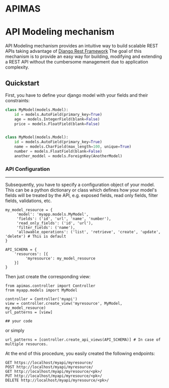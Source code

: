 APIMAS
=====

# API Modeling mechanism

API Modeling mechanism provides an intuitive way to build scalable REST APIs
taking advantage of [Django Rest Framework](http://www.django-rest-framework.org/)
The goal of this mechanism is to provide an easy way for building, modifying and
extending a REST API without the cumbersome management due to application
complexity.

## Quickstart

First, you have to define your django model with your fields and their constraints:

```python
class MyModel(models.Model):
    id = models.AutoField(primary_key=True)
    age = models.IntegerField(blank=False)
    price = models.FloatField(blank=False)


class MyModel(models.Model):
    id = models.AutoField(primary_key=True)
    name = models.CharField(max_length=100, unique=True)
    number = models.FloatField(blank=False)
    another_moddel = models.ForeignKey(AnotherModel)
```

### API Configuration
-----------------

Subsequently, you have to specify a configuration object of your model.
This can be a python dictionary or class which defines how your model's fields
will be treated by the API, e.g. exposed fields, read only fields, filter fields, validations,
etc.

```
my_model_resource = {
     'model': 'myapp.models.MyModel',
     'fields': ('id', 'url', 'name', 'number'),
     'read_only_fields': ('id', 'url'),
     'filter_fields': ('name'),
     'allowable_operations': ('list', 'retrieve', 'create', 'update', 'delete') # This is default
}

API_SCHEMA = {
    'resources': [{
         'myresource': my_model_resource
    }]
}
```

Then just create the corresponding view:

```
from apimas.controller import Controller
from myapp.models import MyModel

controller = Controller('myapi')
view = controller.create_view('myresource', MyModel, my_model_resource)
url_patterns = [view]

## your code
```

or simply

```
url_patterns = [controller.create_api_views(API_SCHEMA)] # In case of multiple resources.
```
At the end of this procedure, you easily created the following endpoints:

```
GET https://localhost/myapi/myresource/
POST http://localhost/myapi/myresource/
GET http://localhost/myapi/myresource/<pk>/
PUT http://localhost/myapi/myresource/<pk>/
DELETE http://localhost/myapi/myresource/<pk>/
```
